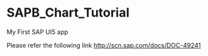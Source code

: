 SAPB_Chart_Tutorial
===================

My First SAP UI5 app

Please refer the following link
http://scn.sap.com/docs/DOC-49241
